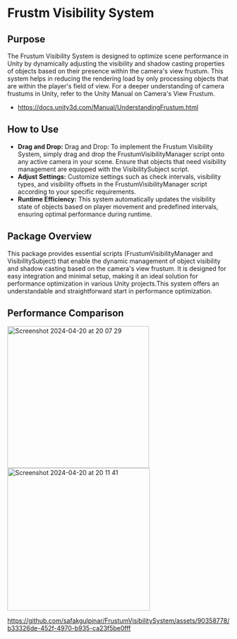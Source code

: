 # Frustm Visibility System

## Purpose
The Frustum Visibility System is designed to optimize scene performance in Unity by dynamically adjusting the visibility and shadow casting properties of objects based on their presence within the camera's view frustum. This system helps in reducing the rendering load by only processing objects that are within the player's field of view. For a deeper understanding of camera frustums in Unity, refer to the Unity Manual on Camera's View Frustum.
- https://docs.unity3d.com/Manual/UnderstandingFrustum.html

## How to Use
- **Drag and Drop:** Drag and Drop: To implement the Frustum Visibility System, simply drag and drop the FrustumVisibilityManager script onto any active camera in your scene. Ensure that objects that need visibility management are equipped with the VisibilitySubject script.
- **Adjust Settings:** Customize settings such as check intervals, visibility types, and visibility offsets in the FrustumVisibilityManager script according to your specific requirements.
- **Runtime Efficiency:** This system automatically updates the visibility state of objects based on player movement and predefined intervals, ensuring optimal performance during runtime.

## Package Overview
This package provides essential scripts (FrustumVisibilityManager and VisibilitySubject) that enable the dynamic management of object visibility and shadow casting based on the camera's view frustum. It is designed for easy integration and minimal setup, making it an ideal solution for performance optimization in various Unity projects.This system offers an understandable and straightforward start in performance optimization.

## Performance Comparison
<img width="321" alt="Screenshot 2024-04-20 at 20 07 29" src="https://github.com/safakgulpinar/FrustumVisibilitySystem/assets/90358778/3a6951fc-172a-4adf-8442-356b34c2889a">
<img width="323" alt="Screenshot 2024-04-20 at 20 11 41" src="https://github.com/safakgulpinar/FrustumVisibilitySystem/assets/90358778/0213042d-ee30-4f39-a783-6ced2c09315f">

https://github.com/safakgulpinar/FrustumVisibilitySystem/assets/90358778/b33326de-452f-4970-b935-ca23f5be0fff
